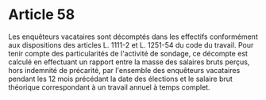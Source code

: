 # Article 58

Les enquêteurs vacataires sont décomptés dans les effectifs conformément aux dispositions des articles L. 1111-2 et L. 1251-54 du code du travail. Pour tenir compte des particularités de l'activité de sondage, ce décompte est calculé en effectuant un rapport entre la masse des salaires bruts perçus, hors indemnité de précarité, par l'ensemble des enquêteurs vacataires pendant les 12 mois précédant la date des élections et le salaire brut théorique correspondant à un travail annuel à temps complet.

